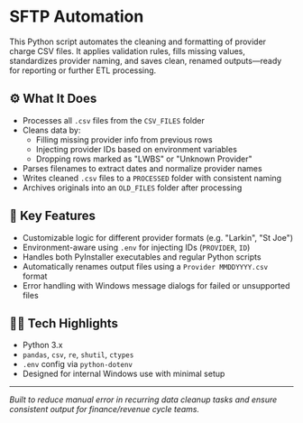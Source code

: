 # SFTP Automation

This Python script automates the cleaning and formatting of provider charge CSV files. It applies validation rules, fills missing values, standardizes provider naming, and saves clean, renamed outputs—ready for reporting or further ETL processing.

## ⚙️ What It Does

- Processes all `.csv` files from the `CSV_FILES` folder
- Cleans data by:
  - Filling missing provider info from previous rows
  - Injecting provider IDs based on environment variables
  - Dropping rows marked as "LWBS" or "Unknown Provider"
- Parses filenames to extract dates and normalize provider names
- Writes cleaned `.csv` files to a `PROCESSED` folder with consistent naming
- Archives originals into an `OLD_FILES` folder after processing

## 🧠 Key Features

- Customizable logic for different provider formats (e.g. "Larkin", "St Joe")
- Environment-aware using `.env` for injecting IDs (`PROVIDER`, `ID`)
- Handles both PyInstaller executables and regular Python scripts
- Automatically renames output files using a `Provider MMDDYYYY.csv` format
- Error handling with Windows message dialogs for failed or unsupported files

## 👨‍💻 Tech Highlights

- Python 3.x
- `pandas`, `csv`, `re`, `shutil`, `ctypes`
- `.env` config via `python-dotenv`
- Designed for internal Windows use with minimal setup

---

*Built to reduce manual error in recurring data cleanup tasks and ensure consistent output for finance/revenue cycle teams.*
